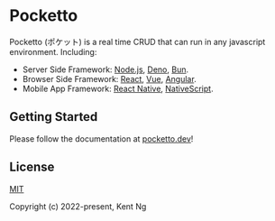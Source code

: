 # Pocketto

Pocketto (ポケット) is a real time CRUD that can run in any javascript environment. Including:

- Server Side Framework: [Node.js](https://nodejs.org/), [Deno](https://deno.land/), [Bun](https://bun.sh/).
- Browser Side Framework: [React](https://reactjs.org/), [Vue](https://vuejs.org/), [Angular](https://angular.io/).
- Mobile App Framework: [React Native](https://reactnative.dev/), [NativeScript](https://nativescript.org/).

## Getting Started

Please follow the documentation at [pocketto.dev](https://pocketto.dev/)!

## License

[MIT](https://opensource.org/licenses/MIT)

Copyright (c) 2022-present, Kent Ng
